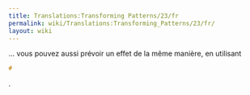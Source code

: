 ```yaml
---
title: Translations:Transforming Patterns/23/fr
permalink: wiki/Translations:Transforming_Patterns/23/fr/
layout: wiki
---
```


... vous pouvez aussi prévoir un effet de la même manière, en utilisant

``` haskell
#
```

.
